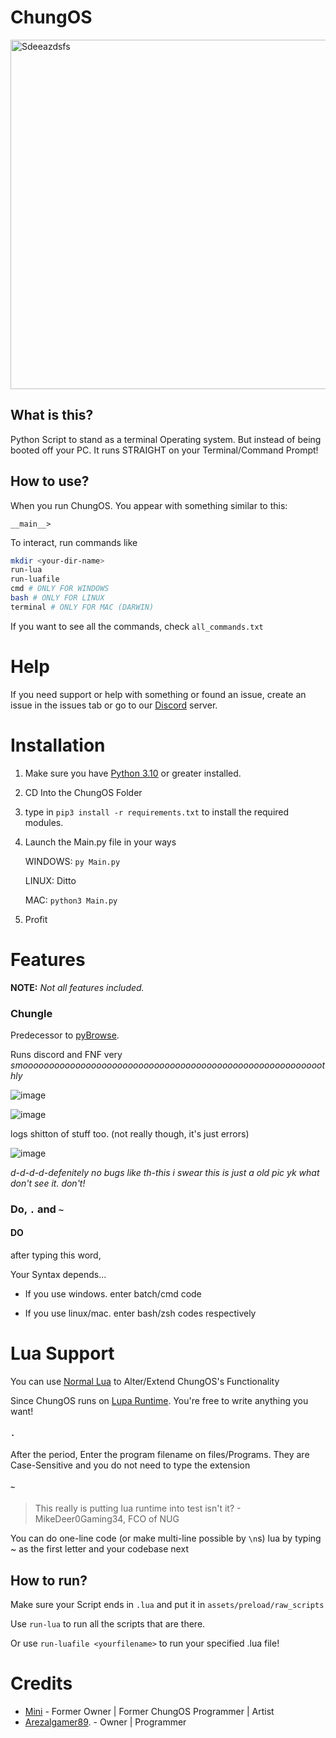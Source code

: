 # ChungOS


<img width="559" alt="Sdeeazdsfs" src="https://user-images.githubusercontent.com/83344675/154842163-7e00ea29-5baf-4ce6-8f83-07c6f746d5d8.png">


## What is this?
Python Script to stand as a terminal Operating system. But instead of being booted off your PC. It runs STRAIGHT on your Terminal/Command Prompt!

## How to use?

When you run ChungOS. You appear with something similar to this:
```
__main__>
```

To interact, run commands like 
```sh
mkdir <your-dir-name>
run-lua
run-luafile
cmd # ONLY FOR WINDOWS
bash # ONLY FOR LINUX
terminal # ONLY FOR MAC (DARWIN)
```

If you want to see all the commands, check `all_commands.txt`

# Help

If you need support or help with something or found an issue, create an issue in the issues tab or go to our [Discord](https://discord.gg/mz3HmzP5ac) server.

# Installation

1. Make sure you have [Python 3.10](https://www.python.org/downloads/) or greater installed.

2. CD Into the ChungOS Folder

3. type in `pip3 install -r requirements.txt` to install the required modules.

4. Launch the Main.py file in your ways
   
    WINDOWS: `py Main.py`
  
    LINUX: Ditto
  
    MAC: `python3 Main.py`
    
5. Profit

# Features
**NOTE:** *Not all features included.*

### Chungle

Predecessor to [pyBrowse](https://github.com/Iemane291/pythonOS/blob/main/program-files/pyBrowse/pybrowse.py).

Runs discord and FNF very *smooooooooooooooooooooooooooooooooooooooooooooooooooooooooothly*

![image](https://user-images.githubusercontent.com/86628069/155860299-76d451c6-5f6d-4eaf-8201-aa701e16f281.png)

![image](https://user-images.githubusercontent.com/86628069/155860499-c60ba8e9-6305-47e1-9425-ad2471babfc4.png)

logs shitton of stuff too. (not really though, it's just errors)

![image](https://user-images.githubusercontent.com/86628069/155860556-8db615cb-b01f-482c-af65-5ca7ccd6fac4.png)

*d-d-d-d-defenitely no bugs like th-this i swear this is just a old pic yk what don't see it. don't!*


### Do, `.` and `~`

#### DO
after typing this word,

Your Syntax depends...

- If you use windows. enter batch/cmd code

- If you use linux/mac. enter bash/zsh codes respectively
# Lua Support

You can use [Normal Lua](https://www.lua.org/) to Alter/Extend ChungOS's Functionality

Since ChungOS runs on [Lupa Runtime](https://pypi.org/project/lupa/). You're free to write anything you want!

#### `.`
After the period, Enter the program filename on files/Programs. They are Case-Sensitive and you do not need to type the extension

#### `~`
> This really is putting lua runtime into test isn't it? - MikeDeer0Gaming34, FCO of NUG

You can do one-line code (or make multi-line possible by `\n`s) lua by typing ~ as the first letter and your codebase next

###

## How to run?
   
   Make sure your Script ends in `.lua` and put it in `assets/preload/raw_scripts`
   
   Use `run-lua` to run all the scripts that are there. 
   
   Or use `run-luafile <yourfilename>` to run your specified .lua file!



# Credits

- [Mini](https://twitter.com/@minilol69) - Former Owner | Former ChungOS Programmer | Artist
- [Arezalgamer89](mailto:aradzpfa@gmail.com). - Owner | Programmer

